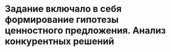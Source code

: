 # Задание включало в себя формирование гипотезы ценностного предложения. Анализ конкурентных решений
